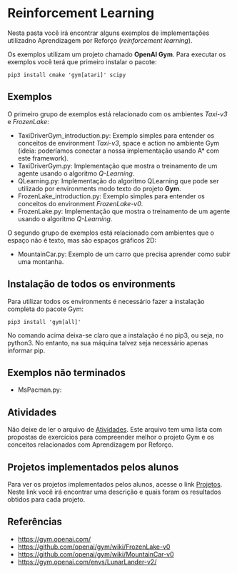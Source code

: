 # Reinforcement Learning

Nesta pasta você irá encontrar alguns exemplos de implementações utilizadno Aprendizagem por Reforço (*reinforcement learning*).

Os exemplos utilizam um projeto chamado **OpenAI Gym**. Para executar os exemplos você terá que primeiro instalar o pacote: 

````
pip3 install cmake 'gym[atari]' scipy
````

## Exemplos

O primeiro grupo de exemplos está relacionado com os ambientes *Taxi-v3* e *FrozenLake*:

- TaxiDriverGym_introduction.py: Exemplo simples para entender os conceitos de environment *Taxi-v3*, space e action no ambiente Gym (ideia: poderíamos conectar a nossa implementação usando A* com este framework). 
- TaxiDriverGym.py: Implementação que mostra o treinamento de um agente usando o algoritmo *Q-Learning*. 
- QLearning.py: Implementação do algoritmo QLearning que pode ser utilizado por environments modo texto do projeto **Gym**.  
- FrozenLake_introduction.py: Exemplo simples para entender os conceitos do environment *FrozenLake-v0*. 
- FrozenLake.py: Implementação que mostra o treinamento de um agente usando o algoritmo *Q-Learning*.

O segundo grupo de exemplos está relacionado com ambientes que o espaço não é texto, mas são espaços gráficos 2D: 

- MountainCar.py: Exemplo de um carro que precisa aprender como subir uma montanha. 

## Instalação de todos os environments

Para utilizar todos os environments é necessário fazer a instalação completa do pacote Gym:

````
pip3 install 'gym[all]'
````

No comando acima deixa-se claro que a instalação é no pip3, ou seja, no python3. No entanto, na sua máquina talvez seja necessário apenas informar pip. 


## Exemplos não terminados

- MsPacman.py: 

## Atividades

Não deixe de ler o arquivo de [Atividades](Atividades.md). Este arquivo tem uma lista com propostas de exercícios para compreender melhor o projeto Gym e os conceitos relacionados com Aprendizagem por Reforço. 

## Projetos implementados pelos alunos

Para ver os projetos implementados pelos alunos, acesse o link [Projetos](Projetos.md). Neste link você irá encontrar uma descrição e quais foram os resultados obtidos para cada projeto.

## Referências

- https://gym.openai.com/
- https://github.com/openai/gym/wiki/FrozenLake-v0
- https://github.com/openai/gym/wiki/MountainCar-v0
- https://gym.openai.com/envs/LunarLander-v2/
